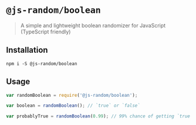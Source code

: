 # `@js-random/boolean`

> A simple and lightweight boolean randomizer for JavaScript (TypeScript friendly)

## Installation

```
npm i -S @js-random/boolean
```

## Usage

```js
var randomBoolean = require('@js-random/boolean');

var boolean = randomBoolean(); // `true` or `false`

var probablyTrue = randomBoolean(0.99); // 99% chance of getting `true`
```
